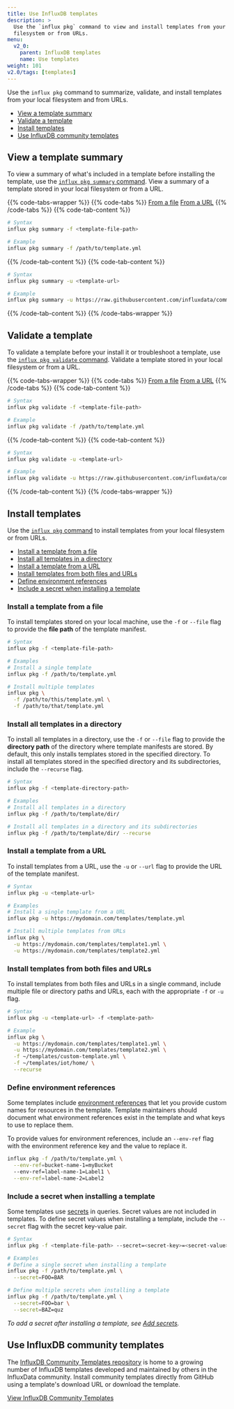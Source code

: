 ```yaml
---
title: Use InfluxDB templates
description: >
  Use the `influx pkg` command to view and install templates from your local
  filesystem or from URLs.
menu:
  v2_0:
    parent: InfluxDB templates
    name: Use templates
weight: 101
v2.0/tags: [templates]
---
```


Use the `influx pkg` command to summarize, validate, and install templates from
your local filesystem and from URLs.

- [View a template summary](#view-a-template-summary)
- [Validate a template](#validate-a-template)
- [Install templates](#install-templates)
- [Use InfluxDB community templates](#use-influxdb-community-templates)

## View a template summary
To view a summary of what's included in a template before installing the template,
use the [`influx pkg summary` command](/v2.0/reference/cli/influx/pkg/summary/).
View a summary of a template stored in your local filesystem or from a URL.

{{% code-tabs-wrapper %}}
{{% code-tabs %}}
[From a file](#)
[From a URL](#)
{{% /code-tabs %}}
{{% code-tab-content %}}
```sh
# Syntax
influx pkg summary -f <template-file-path>

# Example
influx pkg summary -f /path/to/template.yml
```
{{% /code-tab-content %}}
{{% code-tab-content %}}
```sh
# Syntax
influx pkg summary -u <template-url>

# Example
influx pkg summary -u https://raw.githubusercontent.com/influxdata/community-templates/master/linux_system/linux_system.yml
```
{{% /code-tab-content %}}
{{% /code-tabs-wrapper %}}

## Validate a template
To validate a template before your install it or troubleshoot a template, use
the [`influx pkg validate` command](/v2.0/reference/cli/influx/pkg/validate/).
Validate a template stored in your local filesystem or from a URL.

{{% code-tabs-wrapper %}}
{{% code-tabs %}}
[From a file](#)
[From a URL](#)
{{% /code-tabs %}}
{{% code-tab-content %}}
```sh
# Syntax
influx pkg validate -f <template-file-path>

# Example
influx pkg validate -f /path/to/template.yml
```
{{% /code-tab-content %}}
{{% code-tab-content %}}
```sh
# Syntax
influx pkg validate -u <template-url>

# Example
influx pkg validate -u https://raw.githubusercontent.com/influxdata/community-templates/master/linux_system/linux_system.yml
```
{{% /code-tab-content %}}
{{% /code-tabs-wrapper %}}

## Install templates
Use the [`influx pkg` command](/v2.0/reference/cli/influx/pkg/) to install templates
from your local filesystem or from URLs.

- [Install a template from a file](#install-a-template-from-a-file)
- [Install all templates in a directory](#install-all-templates-in-a-directory)
- [Install a template from a URL](#install-a-template-from-a-url)
- [Install templates from both files and URLs](#install-templates-from-both-files-and-urls)
- [Define environment references](#define-environment-references)
- [Include a secret when installing a template](#include-a-secret-when-installing-a-template)

### Install a template from a file
To install templates stored on your local machine, use the `-f` or `--file` flag
to provide the **file path** of the template manifest.

```sh
# Syntax
influx pkg -f <template-file-path>

# Examples
# Install a single template
influx pkg -f /path/to/template.yml

# Install multiple templates
influx pkg \
  -f /path/to/this/template.yml \
  -f /path/to/that/template.yml
```

### Install all templates in a directory
To install all templates in a directory, use the `-f` or `--file` flag to provide
the **directory path** of the directory where template manifests are stored.
By default, this only installs templates stored in the specified directory.
To install all templates stored in the specified directory and its subdirectories,
include the `--recurse` flag.

```sh
# Syntax
influx pkg -f <template-directory-path>

# Examples
# Install all templates in a directory
influx pkg -f /path/to/template/dir/

# Install all templates in a directory and its subdirectories
influx pkg -f /path/to/template/dir/ --recurse
```

### Install a template from a URL
To install templates from a URL, use the `-u` or `--url` flag to provide the URL
of the template manifest.

```sh
# Syntax
influx pkg -u <template-url>

# Examples
# Install a single template from a URL
influx pkg -u https://mydomain.com/templates/template.yml

# Install multiple templates from URLs
influx pkg \
  -u https://mydomain.com/templates/template1.yml \
  -u https://mydomain.com/templates/template2.yml
```

### Install templates from both files and URLs
To install templates from both files and URLs in a single command, include multiple
file or directory paths and URLs, each with the appropriate `-f` or `-u` flag.

```sh
# Syntax
influx pkg -u <template-url> -f <template-path>

# Example
influx pkg \
  -u https://mydomain.com/templates/template1.yml \
  -u https://mydomain.com/templates/template2.yml \
  -f ~/templates/custom-template.yml \
  -f ~/templates/iot/home/ \
  --recurse
```

### Define environment references
Some templates include [environment references](/v2.0/influxdb-templates/create/#include-user-definable-resource-names) that let you provide custom names for resources in the template.
Template maintainers should document what environment references exist in the template
and what keys to use to replace them.

To provide values for environment references, include an `--env-ref` flag with
the environment reference key and the value to replace it.

```sh
influx pkg -f /path/to/template.yml \
  --env-ref=bucket-name-1=myBucket
  --env-ref=label-name-1=Label1 \
  --env-ref=label-name-2=Label2
```

### Include a secret when installing a template
Some templates use [secrets](/v2.0/security/secrets/) in queries.
Secret values are not included in templates.
To define secret values when installing a template, include the `--secret` flag
with the secret key-value pair.

```sh
# Syntax
influx pkg -f <template-file-path> --secret=<secret-key>=<secret-value>

# Examples
# Define a single secret when installing a template
influx pkg -f /path/to/template.yml \
  --secret=FOO=BAR

# Define multiple secrets when installing a template
influx pkg -f /path/to/template.yml \
  --secret=FOO=bar \
  --secret=BAZ=quz
```

_To add a secret after installing a template, see [Add secrets](/v2.0/security/secrets/manage-secrets/add/)._

## Use InfluxDB community templates
The [InfluxDB Community Templates repository](https://github.com/influxdata/community-templates/)
is home to a growing number of InfluxDB templates developed and maintained by
others in the InfluxData community.
Install community templates directly from GitHub using a template's download URL
or download the template.

<a class="btn" href="https://github.com/influxdata/community-templates/" target="\_blank">View InfluxDB Community Templates</a>
